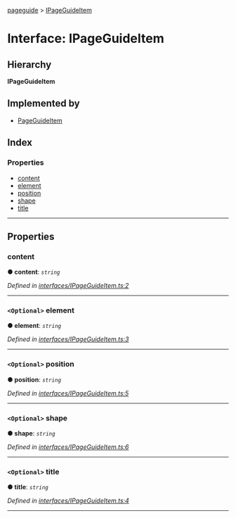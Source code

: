[pageguide](../README.md) > [IPageGuideItem](../interfaces/ipageguideitem.md)

# Interface: IPageGuideItem

## Hierarchy

**IPageGuideItem**

## Implemented by

* [PageGuideItem](../classes/pageguideitem.md)

## Index

### Properties

* [content](ipageguideitem.md#content)
* [element](ipageguideitem.md#element)
* [position](ipageguideitem.md#position)
* [shape](ipageguideitem.md#shape)
* [title](ipageguideitem.md#title)

---

## Properties

<a id="content"></a>

###  content

**● content**: *`string`*

*Defined in [interfaces/IPageGuideItem.ts:2](https://github.com/Diligentia-Uitgeverij/pageguide/blob/cfc0e20/src/interfaces/IPageGuideItem.ts#L2)*

___
<a id="element"></a>

### `<Optional>` element

**● element**: *`string`*

*Defined in [interfaces/IPageGuideItem.ts:3](https://github.com/Diligentia-Uitgeverij/pageguide/blob/cfc0e20/src/interfaces/IPageGuideItem.ts#L3)*

___
<a id="position"></a>

### `<Optional>` position

**● position**: *`string`*

*Defined in [interfaces/IPageGuideItem.ts:5](https://github.com/Diligentia-Uitgeverij/pageguide/blob/cfc0e20/src/interfaces/IPageGuideItem.ts#L5)*

___
<a id="shape"></a>

### `<Optional>` shape

**● shape**: *`string`*

*Defined in [interfaces/IPageGuideItem.ts:6](https://github.com/Diligentia-Uitgeverij/pageguide/blob/cfc0e20/src/interfaces/IPageGuideItem.ts#L6)*

___
<a id="title"></a>

### `<Optional>` title

**● title**: *`string`*

*Defined in [interfaces/IPageGuideItem.ts:4](https://github.com/Diligentia-Uitgeverij/pageguide/blob/cfc0e20/src/interfaces/IPageGuideItem.ts#L4)*

___

